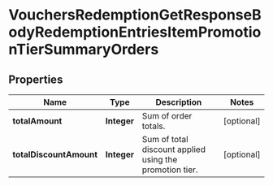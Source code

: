 

# VouchersRedemptionGetResponseBodyRedemptionEntriesItemPromotionTierSummaryOrders


## Properties

| Name | Type | Description | Notes |
|------------ | ------------- | ------------- | -------------|
|**totalAmount** | **Integer** | Sum of order totals. |  [optional] |
|**totalDiscountAmount** | **Integer** | Sum of total discount applied using the promotion tier. |  [optional] |



